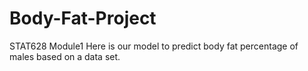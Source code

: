 # Body-Fat-Project
STAT628 Module1
 Here is our model to predict body fat percentage of males based on a data set.
